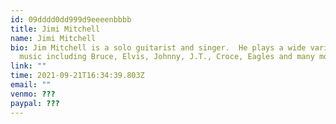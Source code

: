```yaml
---
id: 09dddd0dd999d9eeeenbbbb
title: Jimi Mitchell
name: Jimi Mitchell
bio: Jim Mitchell is a solo guitarist and singer.  He plays a wide variety of
  music including Bruce, Elvis, Johnny, J.T., Croce, Eagles and many more.
link: ""
time: 2021-09-21T16:34:39.803Z
email: ""
venmo: ???
paypal: ???
---
```

